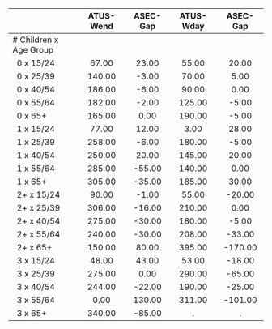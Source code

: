 
|                      |    ATUS-Wend |     ASEC-Gap |    ATUS-Wday |     ASEC-Gap |
| -------------------- | :----------: | :----------: | :----------: | :----------: |
| # Children x Age Group |              |              |              |              |
| &nbsp;&nbsp;0 x 15/24 |        67.00 |        23.00 |        55.00 |        20.00 |
| &nbsp;&nbsp;0 x 25/39 |       140.00 |        -3.00 |        70.00 |         5.00 |
| &nbsp;&nbsp;0 x 40/54 |       186.00 |        -6.00 |        90.00 |         0.00 |
| &nbsp;&nbsp;0 x 55/64 |       182.00 |        -2.00 |       125.00 |        -5.00 |
| &nbsp;&nbsp;0 x 65+  |       165.00 |         0.00 |       190.00 |        -5.00 |
| &nbsp;&nbsp;1 x 15/24 |        77.00 |        12.00 |         3.00 |        28.00 |
| &nbsp;&nbsp;1 x 25/39 |       258.00 |        -6.00 |       180.00 |        -5.00 |
| &nbsp;&nbsp;1 x 40/54 |       250.00 |        20.00 |       145.00 |        20.00 |
| &nbsp;&nbsp;1 x 55/64 |       285.00 |       -55.00 |       140.00 |         0.00 |
| &nbsp;&nbsp;1 x 65+  |       305.00 |       -35.00 |       185.00 |        30.00 |
| &nbsp;&nbsp;2+ x 15/24 |        90.00 |        -1.00 |        55.00 |       -20.00 |
| &nbsp;&nbsp;2+ x 25/39 |       306.00 |       -16.00 |       210.00 |         0.00 |
| &nbsp;&nbsp;2+ x 40/54 |       275.00 |       -30.00 |       180.00 |        -5.00 |
| &nbsp;&nbsp;2+ x 55/64 |       240.00 |       -30.00 |       208.00 |       -33.00 |
| &nbsp;&nbsp;2+ x 65+ |       150.00 |        80.00 |       395.00 |      -170.00 |
| &nbsp;&nbsp;3 x 15/24 |        48.00 |        43.00 |        53.00 |       -18.00 |
| &nbsp;&nbsp;3 x 25/39 |       275.00 |         0.00 |       290.00 |       -65.00 |
| &nbsp;&nbsp;3 x 40/54 |       244.00 |       -22.00 |       190.00 |       -25.00 |
| &nbsp;&nbsp;3 x 55/64 |         0.00 |       130.00 |       311.00 |      -101.00 |
| &nbsp;&nbsp;3 x 65+  |       340.00 |       -85.00 |            . |            . |

